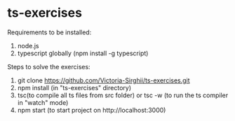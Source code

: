 # ts-exercises

Requirements to be installed:
1. node.js
2. typescript globally (npm install -g typescript)

Steps to solve the exercises:

1. git clone https://github.com/Victoria-Sirghii/ts-exercises.git
2. npm install (in "ts-exercises" directory)
3. tsc(to compile all ts files from src folder) or tsc -w (to run the ts compiler in "watch" mode)
4. npm start (to start project on http://localhost:3000) 
